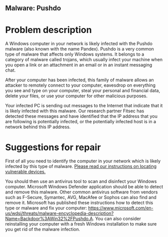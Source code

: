 ## Malware: Pushdo

# Problem description

A Windows computer in your network is likely infected with the Pushdo malware (also known with the name Pandex). Pushdo is a very common type of malware that affects only Windows systems. It belongs to a category of malware called trojans, which usually infect your machine when you open a link or an attachment in an email or in an instant messaging chat. 

After your computer has been infected, this family of malware allows an attacker to remotely connect to your computer, eavesdrop on everything you see and type on your computer, steal your personal and financial data, delete your files, or use your computer for other malicious purposes. 

Your infected PC is sending out messages to the Internet that indicate that it is likely infected with this malware. Our research partner Fitsec has detected these messages and have identified that the IP address that you are following is potentially infected, or the potentially infected host is in a network behind this IP address.

# Suggestions for repair

First of all you need to identify the computer in your network which is likely infected by this type of malware. [Please read our instructions on locating vulnerable devices.](../locate.md)

You should then use an antivirus tool to scan and disinfect your Windows computer. Microsoft Windows Defender application should be able to detect and remove this malware. Other common antivirus software from vendors such as F-Secure, Symantec, AVG, MacAfee or Sophos can also find and remove it. Microsoft has published these instructions how to detect this type or malware and fix your computer: <https://www.microsoft.com/en-us/wdsi/threats/malware-encyclopedia-description?Name=Backdoor%3AWin32%2FPushdo.A>. You can also consider reinstalling your computer with a fresh Windows installation to make sure you get rid of the malware infection.
